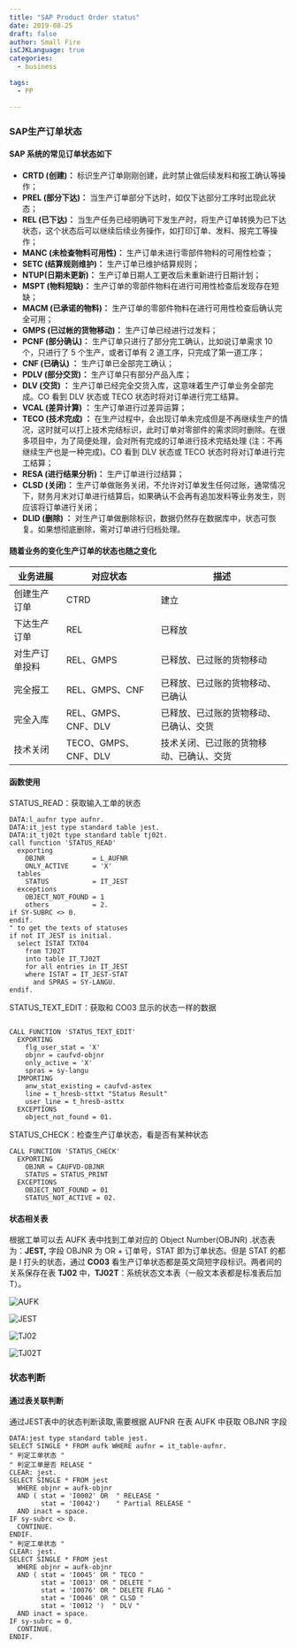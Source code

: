 ```yaml
---
title: "SAP Product Order status"
date: 2019-08-25
draft: false
author: Small Fire
isCJKLanguage: true
categories: 
  - business

tags: 
  - PP

---
```


### SAP生产订单状态

#### SAP 系统的常见订单状态如下

- **CRTD (创建)：** 标识生产订单刚刚创建，此时禁止做后续发料和报工确认等操作；
- **PREL (部分下达)：** 当生产订单部分下达时，如仅下达部分工序时出现此状态；
- **REL    (已下达)：** 当生产任务已经明确可下发生产时，将生产订单转换为已下达状态，这个状态后可以继续后续业务操作，如打印订单、发料、报完工等操作；
- **MANC (未检查物料可用性)：** 生产订单未进行零部件物料的可用性检查；
- **SETC (结算规则维护)：** 生产订单已维护结算规则；
- **NTUP(日期未更新)：** 生产订单日期人工更改后未重新进行日期计划；
- **MSPT (物料短缺)：** 生产订单的零部件物料在进行可用性检查后发现存在短缺；
- **MACM (已承诺的物料)：** 生产订单的零部件物料在进行可用性检查后确认完全可用；
- **GMPS (已过帐的货物移动)：** 生产订单已经进行过发料；
- **PCNF (部分确认)：** 生产订单只进行了部分完工确认，比如说订单需求 10 个，只进行了 5 个生产，或者订单有 2 道工序，只完成了第一道工序；
- **CNF (已确认) ：** 生产订单已全部完工确认；
- **PDLV (部分交货)：** 生产订单只有部分产品入库；
- **DLV (交货) ：** 生产订单已经完全交货入库，这意味着生产订单业务全部完成。CO 看到 DLV 状态或 TECO 状态时将对订单进行完工结算。
- **VCAL (差异计算) ：** 生产订单进行过差异运算；
- **TECO (技术完成) ：** 在生产过程中，会出现订单未完成但是不再继续生产的情况，这时就可以打上技术完结标识，此时订单对零部件的需求同时删除。在很多项目中，为了简便处理，会对所有完成的订单进行技术完结处理 (注：不再继续生产也是一种完成)。CO 看到 DLV 状态或 TECO 状态时将对订单进行完工结算；
- **RESA (进行结果分析)：** 生产订单进行过结算；
- **CLSD (关闭)：** 生产订单做账务关闭，不允许对订单发生任何过账，通常情况下，财务月末对订单进行结算后，如果确认不会再有追加发料等业务发生，则应该将订单进行关闭；
- **DLID (删除) ：** 对生产订单做删除标识，数据仍然存在数据库中，状态可恢复。如果想彻底删除，需对订单进行归档处理。

#### 随着业务的变化生产订单的状态也随之变化

| 业务进展       | 对应状态             | 描述                                     |
| -------------- | -------------------- | ---------------------------------------- |
| 创建生产订单   | CTRD                 | 建立                                     |
| 下达生产订单   | REL                  | 已释放                                   |
| 对生产订单投料 | REL、GMPS            | 已释放、已过账的货物移动                 |
| 完全报工       | REL、GMPS、CNF       | 已释放、已过账的货物移动、已确认         |
| 完全入库       | REL、GMPS、CNF、DLV  | 已释放、已过账的货物移动、已确认、交货   |
| 技术关闭       | TECO、GMPS、CNF、DLV | 技术关闭、已过账的货物移动、已确认、交货 |

#### 函数使用

STATUS_READ：获取输入工单的状态

```ABAP
DATA:l_aufnr type aufnr.
DATA:it_jest type standard table jest.
DATA:it_tj02t type standard table tj02t.
call function 'STATUS_READ'     
  exporting
    OBJNR            = L_AUFNR
    ONLY_ACTIVE      = 'X'
  tables
    STATUS           = IT_JEST
  exceptions
    OBJECT_NOT_FOUND = 1
    others           = 2.
if SY-SUBRC <> 0.
endif.
" to get the texts of statuses
if not IT_JEST is initial.
  select ISTAT TXT04
    from TJ02T
    into table IT_TJ02T
    for all entries in IT_JEST
    where ISTAT = IT_JEST-STAT
      and SPRAS = SY-LANGU.
endif.
```

STATUS_TEXT_EDIT：获取和 CO03 显示的状态一样的数据

```ABAP

CALL FUNCTION 'STATUS_TEXT_EDIT'
  EXPORTING
    flg_user_stat = 'X'
    objnr = caufvd-objnr
    only_active = 'X'
    spras = sy-langu
  IMPORTING
    anw_stat_existing = caufvd-astex
    line = t_hresb-sttxt "Status Result"
    user_line = t_hresb-asttx
  EXCEPTIONS
    object_not_found = 01.
```

STATUS_CHECK：检查生产订单状态，看是否有某种状态

```ABAP
CALL FUNCTION 'STATUS_CHECK'
  EXPORTING
    OBJNR = CAUFVD-OBJNR
    STATUS = STATUS_PRINT
  EXCEPTIONS
    OBJECT_NOT_FOUND = 01
    STATUS_NOT_ACTIVE = 02.
```

#### 状态相关表

根据工单可以去 AUFK 表中找到工单对应的 Object Number(OBJNR) .状态表为：**JEST,** 字段 OBJNR 为 OR + 订单号，STAT 即为订单状态。但是 STAT 的都是 I 打头的状态，通过 **CO03** 看生产订单状态都是英文简短字段标识。两者间的关系保存在表 **TJ02** 中，**TJ02T**：系统状态文本表（一般文本表都是标准表后加T）。

![AUFK](/images/Resource/AUFK.png)

![JEST](/images/Resource/JEST.png)

![TJ02](/images/Resource/TJ02.png)

![TJ02T](/images/Resource/TJ02T.png)

### 状态判断

#### 通过表关联判断

通过JEST表中的状态判断读取,需要根据 AUFNR 在表 AUFK 中获取 OBJNR 字段

```JS
DATA:jest type standard table jest.
SELECT SINGLE * FROM aufk WHERE aufnr = it_table-aufnr. 
" 判定工单状态 "
" 判定工单是否 RELASE "
CLEAR: jest.
SELECT SINGLE * FROM jest
  WHERE objnr = aufk-objnr
  AND ( stat = 'I0002' OR  " RELEASE "
	    stat = 'I0042')    " Partial RELEASE "
  AND inact = space.
IF sy-subrc <> 0.
  CONTINUE.
ENDIF.
" 判定工单状态 "
CLEAR: jest.
SELECT SINGLE * FROM jest
  WHERE objnr = aufk-objnr
  AND ( stat = 'I0045' OR " TECO "
        stat = 'I0013' OR " DELETE "
        stat = 'I0076' OR " DELETE FLAG "
        stat = 'I0046' OR " CLSD "
        stat = 'I0012 ')  " DLV "
  AND inact = space.
IF sy-subrc = 0.
  CONTINUE.
ENDIF.
```
